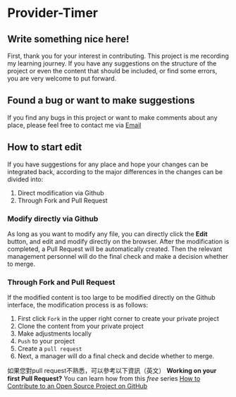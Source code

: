 # Provider-Timer

## Write something nice here!

First, thank you for your interest in contributing. This project is me recording my learning journey.
If you have any suggestions on the structure of the project or even the content that should be included, or find some errors, you are very welcome to put forward.

## Found a bug or want to make suggestions
If you find any bugs in this project or want to make comments about any place, please feel free to contact me via [Email](wayne900204@gmail.com)

## How to start edit

If you have suggestions for any place and hope your changes can be integrated back, according to the major differences in the changes can be divided into:
1. Direct modification via Github
2. Through Fork and Pull Request

### Modify directly via Github

As long as you want to modify any file, you can directly click the **Edit** button, and edit and modify directly on the browser.
After the modification is completed, a Pull Request will be automatically created. Then the relevant management personnel will do the final check and make a decision whether to merge.

### Through Fork and Pull Request


If the modified content is too large to be modified directly on the Github interface, the modification process is as follows:
1. First click `Fork` in the upper right corner to create your private project
2. Clone the content from your private project
3. Make adjustments locally
4. `Push` to your project
5. Create a `pull request`
6. Next, a manager will do a final check and decide whether to merge.

如果您對pull request不熟悉，可以參考以下資訊（英文）
**Working on your first Pull Request?** You can learn how from this *free* series [How to Contribute to an Open Source Project on GitHub](https://egghead.io/series/how-to-contribute-to-an-open-source-project-on-github)
 